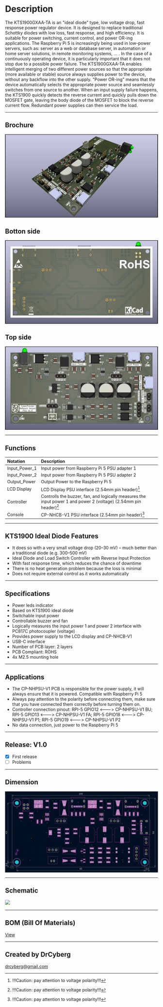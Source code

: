 # Description

The KTS1900GXAA-TA is an "ideal diode" type, low voltage drop, fast response power regulator device. It is designed to replace traditional Schottky diodes with low loss, fast response, and high efficiency. It is suitable for power switching, current control, and power OR-ing applications. The Raspberry Pi 5 is increasingly being used in low-power servers, such as: server as a web or database server, in automation or home server solutions, in remote monitoring systems, ... . In the case of a continuously operating device, it is particularly important that it does not stop due to a possible power failure. The KTS1900GXAA-TA enables intelligent merging of two different power sources so that the appropriate (more available or stable) source always supplies power to the device, without any backflow into the other supply. "Power OR-ing" means that the device automatically selects the appropriate power source and seamlessly switches from one source to another. When an input supply failure happens, the KTS1900 quickly detects the reverse current and quickly pulls down the MOSFET gate, leaving the body diode of the MOSFET to block the reverse current flow. Redundant power supplies can then service the load.

---

## Brochure

![](/img/1.jpg)

## Botton side

![](/img/3.jpg)

## Top side

![](/img/2.jpg)

---

## Functions

| Notation          | Description                                                                                                       |
|:------------------|:------------------------------------------------------------------------------------------------------------------|
| Input_Power_1     | Input power from Raspberry Pi 5 PSU adapter 1                                                                     |
| Input_Power_2     | Input power from Raspberry Pi 5 PSU adapter 2                                                                     |
| Output_Power      | Output Power to the Raspberry Pi 5                                                                                |
| LCD Display       | LCD Display PSU interface (2.54mm pin header)[^1]                                                                 |
| Controller        | Controlls the buzzer, fan, and logically measures the input power 1 and power 2 (voltage) (2.54mm pin header)[^1] |
| Console           | CP-NHCB-V1 PSU interface (2.54mm pin header)[^1]                                                                  |

[^1]: !!!Caution: pay attention to voltage polarity!!!

---

## KTS1900 Ideal Diode Features

- It does so with a very small voltage drop (20–30 mV) – much better than a traditional diode (e.g. 300–500 mV)
- Ideal Diode and Load Switch Controller with Reverse Input Protection
- With fast response time, which reduces the chance of downtime
- There is no heat generation problem because the loss is minimal
- Does not require external control as it works automatically

---

## Specifications

- Power leds indicator
- Based on KTS1900 ideal diode
- Switchable input power
- Controllable buzzer and fan
- Logically measures the input power 1 and power 2 interface with PC817C photocoupler (voltage)
- Provides power supply to the LCD display and CP-NHCB-V1
- USB-C interface
- Number of PCB layer: 2 layers
- PCB Compliant: ROHS
- 4x M2.5 mounting hole

---

## Applications

- The CP-NHPSU-V1 PCB is responsible for the power supply, it will always ensure that it is powered. Compatible with Raspberry Pi 5
- Always pay attention to the polarity before connecting them, make sure that you have connected them correctly before turning them on.
- Controller connection pinout: RPI-5 GPIO12 <---> CP-NHPSU-V1 BU; RPI-5 GPIO13 <---> CP-NHPSU-V1 FA; RPI-5 GPIO18 <---> CP-NHPSU-V1 P1; RPI-5 GPIO19 <---> CP-NHPSU-V1 P2
- No data connection, just power to the Raspberry Pi 5

---

## Release: V1.0
- [x] First release
- [ ] Problems

---

## Dimension

![](/img/4.jpg)

---

## Schematic

![](/img/5.jpg)

---

## BOM (Bill Of Materials)

[View](https://htmlpreview.github.io/?https://github.com/drcyberg/Leder_Station_Lamp_V1/blob/main/bom/l_s_l_b.html "View")

---

## Created by DrCyberg

[drcyberg@gmail.com](mailto:drcyberg@gmail.com)
